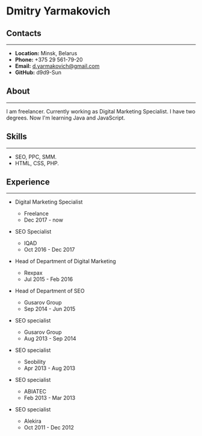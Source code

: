# Dmitry Yarmakovich

## Contacts
---
* **Location:** Minsk, Belarus
* **Phone:** +375 29 561-79-20
* **Email:** d.yarmakovich@gmail.com
* **GitHub:** d9d9-Sun

## About
---
I am freelancer. Currently working as Digital Marketing Specialist. I have two degrees. Now I'm learning Java and JavaScript.

## Skills
---
* SEO, PPC, SMM.
* HTML, CSS, PHP.

## Experience
---
* Digital Marketing Specialist
  * Freelance
  * Dec 2017 - now

* SEO Specialist
  * IQAD
  * Oct 2016 - Dec 2017

* Head of Department of Digital Marketing
  * Rexpax
  * Jul 2015 - Feb 2016

* Head of Department of SEO
  * Gusarov Group
  * Sep 2014 - Jun 2015

* SEO specialist
  * Gusarov Group
  * Aug 2013 - Sep 2014

* SEO specialist
  * Seobility
  * Apr 2013 - Aug 2013

* SEO specialist
  * ABIATEC
  * Feb 2013 - Mar 2013

* SEO specialist
  * Alekira
  * Oct 2011 - Dec 2012